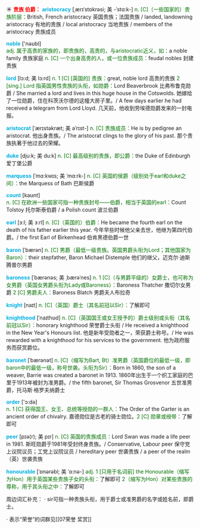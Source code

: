 ☀ <font color="red">**贵族 伯爵：**</font>
<font color="sky blue">**aristocracy**</font> [ˌærɪˈstɒkrəsi; 美 -ˈstɑ:k-]
<font color="rgb(227, 108, 9)">n. [C]（一些国家的）贵族阶层：</font>British, French aristocracy 英国贵族；法国贵族 / landed, landowning aristocracy 有地的贵族 / local aristocracy 当地贵族 / members of the aristocracy 贵族成员

<font color="sky blue">**noble**</font> ['nəʊbl]  
<font color="rgb(227, 108, 9)">adj. 属于高贵的家族的，即贵族的，高贵的，与aristocratic近义，如：</font>a noble family 贵族家庭 <font color="rgb(227, 108, 9)">n. [C] 一个出身高贵的人，或一位贵族成员：</font>feudal nobles 封建贵族
           
<font color="sky blue">**lord**</font> [lɔ:d; 美 lɔ:rd]
<font color="rgb(227, 108, 9)">n. 1 [C] [英国的] 贵族：</font>great, noble lord 高贵的贵族 <font color="rgb(227, 108, 9)">2 [sing.] Lord 指英国男性贵族的头衔，如勋爵：</font>Lord Beaverbrook 比弗布鲁克勋爵 / She married a lord and lives in this huge house in the Cotswolds. 她嫁给了一位勋爵，住在科茨沃尔德的这幢大房子里。/ A few days earlier he had received a telegram from Lord Lloyd. 几天前，他收到劳埃德勋爵发来的一封电报。           

<font color="sky blue">**aristocrat**</font> [ˈærɪstəkræt; 美 əˈrɪst-]
<font color="rgb(227, 108, 9)">n. [C] 贵族成员：</font>He is by pedigree an aristocrat. 他出身贵族。/ The aristocrat clings to the glory of his past. 那个贵族执著于他过去的荣耀。
           
<font color="sky blue">**duke**</font> [dju:k; 美 du:k]
<font color="rgb(227, 108, 9)">n. [C] 最高级别的贵族，即公爵：</font>the Duke of Edinburgh 爱丁堡公爵
           
<font color="sky blue">**marquess**</font> [ˈmɑ:kwɪs; 美 ˈmɑ:rk-]
<font color="rgb(227, 108, 9)">n. [C] 英国的侯爵（级别处于earl和duke之间）：</font>the Marquess of Bath 巴斯侯爵

<font color="sky blue">**count**</font> [kaʊnt]  
<font color="rgb(227, 108, 9)">n. [C] 在欧洲一些国家可指一种贵族封号——伯爵，相当于英国的earl：</font>Count Tolstoy 托尔斯泰伯爵 / a Polish count 波兰伯爵
            
<font color="sky blue">**earl**</font> [ɜ:l; 美 ɜ:rl]
<font color="rgb(227, 108, 9)">n. [C]（英国的）伯爵：</font>He became the fourth earl on the death of his father earlier this year. 今年早些时候他父亲去世，他继为第四代伯爵。/ the first Earl of Birkenhead 伯肯黑德伯爵一世          

<font color="sky blue">**baron**</font> [ˈbærən]
<font color="rgb(227, 108, 9)">n. [C] 男爵（最低一级贵族。英国男爵头衔为Lord；其他国家为Baron）：</font>their stepfather, Baron Michael Distemple 他们的继父，迈克尔·迪斯腾普尔男爵

<font color="sky blue">**baroness**</font> [ˈbærənəs; 美 ˌbærəˈnes]
<font color="rgb(227, 108, 9)">n. 1 [C]（与男爵平级的）女爵士，也可称为女男爵（英国女男爵头衔为Lady或Baroness）：</font>Baroness Thatcher 撒切尔女男爵 <font color="rgb(227, 108, 9)">2 [C] 男爵夫人：</font>Baroness Blatch 男爵夫人布拉奇
           
<font color="sky blue">**knight**</font> [naɪt]
<font color="rgb(227, 108, 9)">n. [C]（英国）爵士（其名前冠以Sir）：</font>了解即可
            
<font color="sky blue">**knighthood**</font> [ˈnaɪthʊd]
<font color="rgb(227, 108, 9)">n. [C]（英国国王或女王授予的）爵士级别或头衔（其名前冠以Sir）：</font>honorary knighthood 荣誉爵士头衔 / He received a knighthood in the New Year's Honours list. 他是新年受勋者之一，荣获爵士称号。/ He was rewarded with a knighthood for his services to the government. 他为政府服务而获赏爵位。

<font color="sky blue">**baronet**</font> [ˈbærənət]
<font color="rgb(227, 108, 9)">n. [C]（缩写为Bart, Bt）准男爵（英国爵位的最低一级，即baron中的最低一级，称号世袭。头衔为Sir）：</font>Born in 1860, the son of a weaver, Barrie was created a baronet in 1913. 1860年出生于一个织工家庭的巴里于1913年被封为准男爵。/ the fifth baronet, Sir Thomas Grosvenor 五世准男爵，托马斯·格罗夫纳爵士

<font color="sky blue">**order**</font> ['ɔ:də]  
<font color="rgb(227, 108, 9)">n. 1 [C] 获得国王、女王、总统等授勋的一群人：</font>The Order of the Garter is an ancient order of chivalry. 嘉德勋位是古老的骑士勋位。<font color="rgb(227, 108, 9)">2 [C] 勋章或绶带：</font>了解即可
           
<font color="sky blue">**peer**</font> [pɪə(r); 美 pɪr]
<font color="rgb(227, 108, 9)">n. [C] 英国的贵族成员：</font>Lord Swan was made a life peer in 1981. 斯旺勋爵于1981年受封终身贵族。/ Conservative, Labour peer 保守党上议院议员；工党上议院议员 / hereditary peer 世袭贵族 / a peer of the realm（英）世袭贵族
           
<font color="sky blue">**honourable**</font> [ˈɒnərəbl; 美 ˈɑ:nə-]
<font color="rgb(227, 108, 9)">adj. 1 [只用于名词前] the Honourable（缩写为Hon）用于英国某些贵族子女的头衔：</font>了解即可 <font color="rgb(227, 108, 9)">2（缩写为Hon）对某些贵族的尊称，用于其头衔之中：</font>了解即可

周边词汇补充：
· sir可指一种贵族头衔，用于爵士或准男爵的名字或姓名前，即爵士。

· 表示“荣誉”的词群见[[07荣誉 奖赏]]
